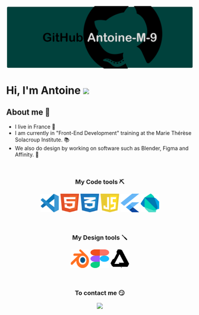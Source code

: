 <img src="https://github.com/Antoine-M-9/Antoine-M-9/blob/main/banniererGithub.png" alt="Banniere Github">

# Hi, I'm Antoine <img src="https://c.tenor.com/SNL9_xhZl9oAAAAi/waving-hand-joypixels.gif" width="30px">

## About me 👀  
- I live in France 🍞
- I am currently in "Front-End Development" training at the Marie Thérèse Solacroup Institute. 📚
- We also do design by working on software such as Blender, Figma and Affinity. 🎨

<br>

<h3 align="center"> My Code tools ⛏ </h3>
<p align="center">
  <img src="logoCode/visualStudioCode.svg" alt="logo Visual Studio Code" width="50" height="50">
  <img src="logoCode/html5.svg" alt="logo HTML 5" width="50" height="50">
  <img src="logoCode/css3.svg" alt="logo CSS 3" width="50" height="50">
  <img src="logoCode/javascript1.svg" alt="logo Javascript" width="50" height="50">
  <img src="logoCode/flutter.svg" alt="logo Flutter" width="50" height="50">
  <img src="logoCode/dart.svg" alt="logo Dart" width="50" height="50">  
</p>

<br>

<h3 align="center"> My Design tools 🪛 </h3> 
<p align="center">
  <img src="logoCode/blender2.svg" alt="logo Blender" width="50" height="50">
  <img src="logoCode/figma1.svg" alt="logo Figma" width="50" height="50">
  <img src="logoCode/affinity.svg" alt="logo Affinity" width="50" height="50">
</p>

<br>

<h3 align="center"> To contact me 😏 </h3>
<p align="center"> 
  <a href="mailto:mounier.antoine123@gmail.com"><img src="https://img.shields.io/badge/-GMAIL-lightseagreen?style=flat&logo=gmail&logoWidth=15"> 
</p>
